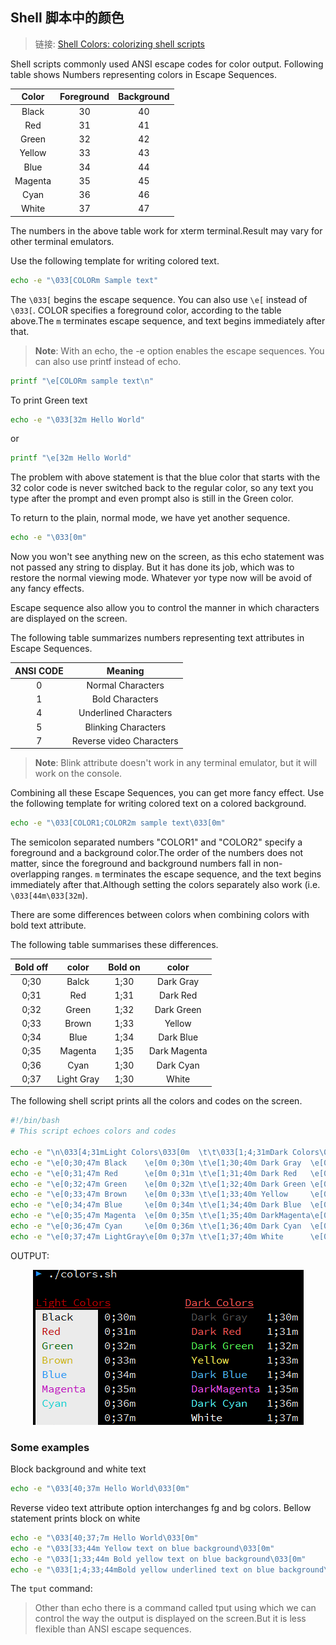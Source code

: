 ## Shell 脚本中的颜色

> 链接: [Shell Colors: colorizing shell scripts][link]

Shell scripts commonly used ANSI escape codes for color output.
Following table shows Numbers representing colors in Escape Sequences.

| Color   | Foreground | Background |
| :---:   | :--------: | :--------: |
| Black   | 30         | 40         |
| Red     | 31         | 41         |
| Green   | 32         | 42         |
| Yellow  | 33         | 43         |
| Blue    | 34         | 44         |
| Magenta | 35         | 45         |
| Cyan    | 36         | 46         |
| White   | 37         | 47         |

The numbers in the above table work for xterm terminal.Result may vary
for other terminal emulators.

Use the following template for writing colored text.

```bash
echo -e "\033[COLORm Sample text"
```

The `\033[` begins the escape sequence. You can also use `\e[` instead
of `\033[`. COLOR specifies a foreground color, according to the table
above.The `m` terminates escape sequence, and text begins immediately
after that.

> **Note**: With an echo, the -e option enables the escape sequences. You can
> also use printf instead of echo.

```bash
printf "\e[COLORm sample text\n"
```

To print Green text

```bash
echo -e "\033[32m Hello World"
```

or

```bash
printf "\e[32m Hello World"
```

The problem with above statement is that the blue color that starts
with the 32 color code is never switched back to the regular color, so
any text you type after the prompt and even prompt also is still in the
Green color.

To return to the plain, normal mode, we have yet another sequence.

```bash
echo -e "\033[0m"
```

Now you won't see anything new on the screen, as this echo statement
was not passed any string to display. But it has done its job, which
was to restore the normal viewing mode. Whatever yor type now will be
avoid of any fancy effects.

Escape sequence also allow you to control the manner in which
characters are displayed on the screen.

The following table summarizes numbers representing text attributes
in Escape Sequences.

| ANSI CODE | Meaning                  |
| :-------: | :-----:                  |
| 0         | Normal Characters        |
| 1         | Bold Characters          |
| 4         | Underlined Characters    |
| 5         | Blinking Characters      |
| 7         | Reverse video Characters |

> **Note**: Blink attribute doesn't work in any terminal emulator, but it
> will work on the console.

Combining all these Escape Sequences, you can get more fancy effect.
Use the following template for writing colored text on a colored
background.

```bash
echo -e "\033[COLOR1;COLOR2m sample text\033[0m"
```

The semicolon separated numbers "COLOR1" and "COLOR2" specify a
foreground and a background color.The order of the numbers does not
matter, since the foreground and background numbers fall in non-
overlapping ranges. `m` terminates the escape sequence, and the text
begins immediately after that.Although setting the colors separately
also work (i.e. `\033[44m\033[32m`).

There are some differences between colors when combining colors with
bold text attribute.

The following table summarises these differences.

| Bold off | color      | Bold on | color        |
| :------: | :---:      | :-----: | :---:        |
| 0;30     | Balck      | 1;30    | Dark Gray    |
| 0;31     | Red        | 1;31    | Dark Red     |
| 0;32     | Green      | 1;32    | Dark Green   |
| 0;33     | Brown      | 1;33    | Yellow       |
| 0;34     | Blue       | 1;34    | Dark Blue    |
| 0;35     | Magenta    | 1;35    | Dark Magenta |
| 0;36     | Cyan       | 1;30    | Dark Cyan    |
| 0;37     | Light Gray | 1;30    | White        |

The following shell script prints all the colors and codes on the screen.

```bash
#!/bin/bash
# This script echoes colors and codes

echo -e "\n\033[4;31mLight Colors\033[0m  \t\t\033[1;4;31mDark Colors\033[0m"
echo -e "\e[0;30;47m Black    \e[0m 0;30m \t\e[1;30;40m Dark Gray  \e[0m 1;30m"
echo -e "\e[0;31;47m Red      \e[0m 0;31m \t\e[1;31;40m Dark Red   \e[0m 1;31m"
echo -e "\e[0;32;47m Green    \e[0m 0;32m \t\e[1;32;40m Dark Green \e[0m 1;32m"
echo -e "\e[0;33;47m Brown    \e[0m 0;33m \t\e[1;33;40m Yellow     \e[0m 1;33m"
echo -e "\e[0;34;47m Blue     \e[0m 0;34m \t\e[1;34;40m Dark Blue  \e[0m 1;34m"
echo -e "\e[0;35;47m Magenta  \e[0m 0;35m \t\e[1;35;40m DarkMagenta\e[0m 1;35m"
echo -e "\e[0;36;47m Cyan     \e[0m 0;36m \t\e[1;36;40m Dark Cyan  \e[0m 1;36m"
echo -e "\e[0;37;47m LightGray\e[0m 0;37m \t\e[1;37;40m White      \e[0m 1;37m"
```

OUTPUT:

<p align="center">
    <img src="img/shell-colors.png">
</p>

### Some examples

Block background and white text

```bash
echo -e "\033[40;37m Hello World\033[0m"
```

Reverse video text attribute option interchanges fg and bg colors.
Bellow statement prints block on white

```bash
echo -e "\033[40;37;7m Hello World\033[0m"
echo -e "\033[33;44m Yellow text on blue background\033[0m"
echo -e "\033[1;33;44m Bold yellow text on blue background\033[0m"
echo -e "\033[1;4;33;44mBold yellow underlined text on blue background\033[0m"
```

The `tput` command:

> Other than echo there is a command called tput using which we
> can control the way the output is displayed on the screen.But it is
> less flexible than ANSI escape sequences.

[link]: http://www.bashguru.com/2010/01/shell-colors-colorizing-shell-scripts.html
